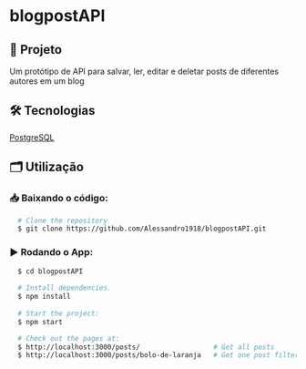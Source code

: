 # blogpostAPI

## 🚀 Projeto
Um protótipo de API para salvar, ler, editar e deletar posts de diferentes autores em um blog

## 🛠️ Tecnologias
[PostgreSQL](https://www.postgresql.org)

## 🗂️ Utilização

### 📥 Baixando o código:

```bash
  # Clone the repository
  $ git clone https://github.com/Alessandro1918/blogpostAPI.git
```

### ▶️ Rodando o App:

```sh
  $ cd blogpostAPI
  
  # Install dependencies.
  $ npm install
  
  # Start the project:
  $ npm start

  # Check out the pages at:
  $ http://localhost:3000/posts/                  # Get all posts
  $ http://localhost:3000/posts/bolo-de-laranja   # Get one post filtered by it's slug
```
